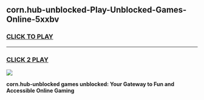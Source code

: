 
## corn.hub-unblocked-Play-Unblocked-Games-Online-5xxbv
<h3>
<a href="https://premium76.site?title=corn.hub-unblocked&ref=25A">CLICK TO PLAY</a></h3>
<hr>

<h3>
<a href="https://premium76.site?title=corn.hub-unblocked&ref=25A">CLICK 2 PLAY</a>
  
</h3>

<a href="https://premium76.site?title=corn.hub-unblocked&ref=25A"><img src="https://clearcache.store/games.png"></a>


**corn.hub-unblocked games unblocked: Your Gateway to Fun and Accessible Online Gaming**
